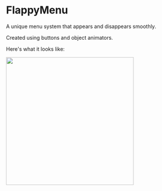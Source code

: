 # FlappyMenu
  A unique menu system that appears and disappears smoothly.
  
  Created using buttons and object animators.
  
  Here's what it looks like:

  <!--<img src="https://j.gifs.com/kR1rp5.gif" width="350"> -->
  <img src="https://j.gifs.com/NkJW9v.gif" width="350"> 
  
